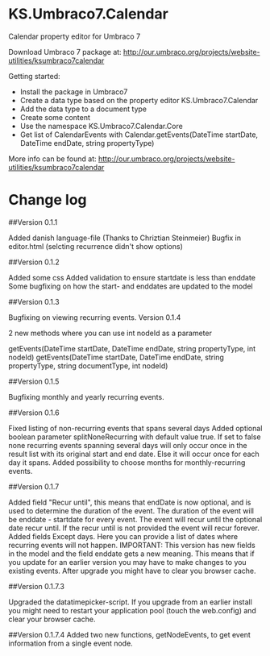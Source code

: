 KS.Umbraco7.Calendar
====================

Calendar property editor for Umbraco 7

Download Umbraco 7 package at: http://our.umbraco.org/projects/website-utilities/ksumbraco7calendar


Getting started:
 - Install the package in Umbraco7
 - Create a data type based on the property editor KS.Umbraco7.Calendar
 - Add the data type to a document type
 - Create some content
 - Use the namespace KS.Umbraco7.Calendar.Core 
 - Get list of CalendarEvents with Calendar.getEvents(DateTime startDate, DateTime endDate, string propertyType)

More info can be found at: http://our.umbraco.org/projects/website-utilities/ksumbraco7calendar

# Change log


##Version 0.1.1

Added danish language-file (Thanks to Chriztian Steinmeier)
Bugfix in editor.html (selcting recurrence didn't show options)

##Version 0.1.2

Added some css
Added validation to ensure startdate is less than enddate
Some bugfixing on how the start- and enddates are updated to the model

##Version 0.1.3

Bugfixing on viewing recurring events.
Version 0.1.4

2 new methods where you can use int nodeId as a parameter

getEvents(DateTime startDate, DateTime endDate, string propertyType, int nodeId)
getEvents(DateTime startDate, DateTime endDate, string propertyType, string documentType, int nodeId)

##Version 0.1.5

Bugfixing monthly and yearly recurring events.

##Version 0.1.6

Fixed listing of non-recurring events that spans several days
Added optional boolean parameter splitNoneRecurring with default value true. If set to false none recurring events spanning several days will only occur once in the result list with its original start and end date. Else it will occur once for each day it spans.
Added possibility to choose months for monthly-recurring events.


##Version 0.1.7

Added field "Recur until", this means that endDate is now optional, and is used to determine the duration of the event. The duration of the event will be enddate - startdate for every event. The event will recur until the optional date recur until. If the recur until is not provided the event will recur forever.
Added fields Except days. Here you can provide a list of dates where recurring events will not happen.
IMPORTANT: This version has new fields in the model and the field enddate gets a new meaning. This means that if you update for an earlier version you may have to make changes to you existing events. After upgrade you might have to clear you browser cache.

##Version 0.1.7.3

Upgraded the datatimepicker-script. If you upgrade from an earlier install you might need to restart your application pool (touch the web.config) and clear your browser cache.

##Version 0.1.7.4
Added two new functions, getNodeEvents, to get event information from a single event node.
